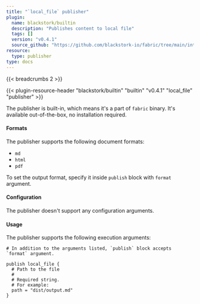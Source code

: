 ```yaml
---
title: "`local_file` publisher"
plugin:
  name: blackstork/builtin
  description: "Publishes content to local file"
  tags: []
  version: "v0.4.1"
  source_github: "https://github.com/blackstork-io/fabric/tree/main/internal/builtin/"
resource:
  type: publisher
type: docs
---
```


{{< breadcrumbs 2 >}}

{{< plugin-resource-header "blackstork/builtin" "builtin" "v0.4.1" "local_file" "publisher" >}}

The publisher is built-in, which means it's a part of `fabric` binary. It's available out-of-the-box, no installation required.

#### Formats

The publisher supports the following document formats:

- `md`
- `html`
- `pdf`

To set the output format, specify it inside `publish` block with `format` argument.


#### Configuration

The publisher doesn't support any configuration arguments.

#### Usage

The publisher supports the following execution arguments:

```hcl
# In addition to the arguments listed, `publish` block accepts `format` argument.

publish local_file {
  # Path to the file
  #
  # Required string.
  # For example:
  path = "dist/output.md"
}

```

